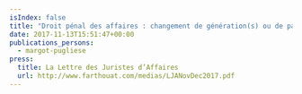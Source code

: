 ```yaml
---
isIndex: false
title: "Droit pénal des affaires : changement de génération(s) ou de paradigme ?"
date: 2017-11-13T15:51:47+00:00
publications_persons:
  - margot-pugliese
press:
  title: La Lettre des Juristes d’Affaires
  url: http://www.farthouat.com/medias/LJANovDec2017.pdf
---
```

